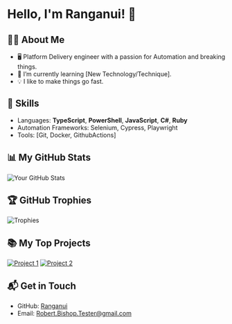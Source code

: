 # Hello, I'm Ranganui! 👋

## 👨‍💻 About Me

- 🖥️ Platform Delivery engineer with a passion for Automation and breaking things.
- 🌱 I’m currently learning [New Technology/Technique].
- 💡 I like to make things go fast.

## 🚀 Skills

- Languages: **TypeScript**, **PowerShell**, **JavaScript**, **C#**, **Ruby**
- Automation Frameworks: Selenium, Cypress, Playwright
- Tools: [Git, Docker, GithubActions]

## 📊 My GitHub Stats

![Your GitHub Stats](https://github-readme-stats.vercel.app/api?username=Ranganui&show_icons=true&theme=radical)

## 🏆 GitHub Trophies

![Trophies](https://github-profile-trophy.vercel.app/?username=Ranganui&theme=onedark)

## 📚 My Top Projects

[![Project 1](https://github-readme-stats.vercel.app/api/pin/?username=Ranganui&repo=repository-name-1&theme=vision-friendly-dark)](https://github.com/Ranganui/repository-name-1)
[![Project 2](https://github-readme-stats.vercel.app/api/pin/?username=Ranganui&repo=repository-name-2&theme=vision-friendly-dark)](https://github.com/Ranganui/repository-name-2)

## 📬 Get in Touch

- GitHub: [Ranganui](https://github.com/Ranganui)
- Email: Robert.Bishop.Tester@gmail.com
